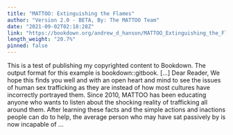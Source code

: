 ```yaml
---
title: "MATTOO: Extinguishing the Flames"
author: "Version 2.0 - BETA, By: The MATTOO Team"
date: "2021-09-02T02:18:28Z"
link: "https://bookdown.org/andrew_d_hanson/MATTOO_Extinguishing_the_Flames/"
length_weight: "20.7%"
pinned: false
---
```


This is a test of publishing my copyrighted content to Bookdown. The output format for this example is bookdown::gitbook. [...] Dear Reader, We hope this finds you well and with an open heart and mind to see the issues of human sex trafficking as they are instead of how most cultures have incorrectly portrayed them. Since 2010, MATTOO has been educating anyone who wants to listen about the shocking reality of trafficking all around them. After learning these facts and the simple actions and inactions people can do to help, the average person who may have sat passively by is now incapable of ...
